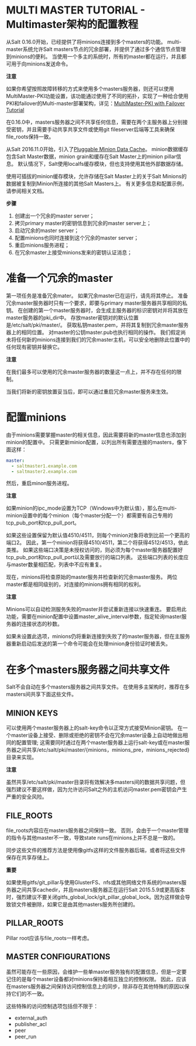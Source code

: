 # MULTI MASTER TUTORIAL - Multimaster架构的配置教程

从Salt 0.16.0开始，已经提供了将minions连接到多个masters的功能。 multi-master系统允许Salt masters节点的冗余部署，并提供了通过多个通信节点管理到minions的便利。 当使用一个多主的系统时，所有的master都在运行，并且都可用于向minions发送命令。

**注意**

如果你希望按照故障转移的方式来使用多个masters服务器，则还可以使用MultiMaster-PKI功能设置，该功能通过使用了不同的拓扑，实现了一种给合使用PKI和failover的Multi-master部署架构，详见：[MultiMaster-PKI with Failover Tutorial](https://github.com/watermelonbig/SaltStack-Chinese-ManualBook/blob/master/chapter20/20-3.Multi-Master-PKI-Tutorial-With-Failover-给合使用PKI和failover的Multimaster架构.md)

在0.16.0中，masters服务器之间不共享任何信息，需要在两个主服务器上分别接受密钥，并且需要手动共享共享文件或使用git fileserver后端等工具来确保file_roots保持一致。

从Salt 2016.11.0开始，引入了[Pluggable Minion Data Cache](https://docs.saltstack.com/en/latest/topics/cache/index.html)。 minion数据缓存包含Salt Master数据，minion grain和缓存在Salt Master上的minion pillar信息。 默认情况下，Salt使用localfs缓存模块，但也支持使用其他外部数据存储。

使用可插拔的minion缓存模块，允许存储在Salt Master上的关于Salt Minions的数据被复制到Minion所连接的其他Salt Masters上。 有关更多信息和配置示例，请参阅相关文档。

**步骤**
 1. 创建出一个冗余的master server；
 2. 拷贝primary master的密钥信息到冗余的master server上；
 3. 启动冗余的master server；
 4. 配置minions也同时连接到这个冗余的master server；
 5. 重启minions服务进程；
 6. 在冗余master上接受minions发来的密钥认证消息；

# 准备一个冗余的master
第一项任务是准备冗余mater。 如果冗余master已在运行，请先将其停止。 准备冗余master服务器时只有一个要求，即要与primary master服务器共享相同的私钥。 在创建的第一个master服务器时，会生成主服务器的标识密钥对并将其放在master服务器的pki_dir中。 存放master密钥对的默认位置是/etc/salt/pki/master/。 获取私钥master.pem，并将其复制到冗余master服务器上的相同位置。 对master的公钥master.pub也执行相同的操作。 我们假定尚未将任何新的minions连接到我们的冗余master主机，可以安全地删除此位置中的任何现有密钥并替换它。

**注意**

在我们最多可以使用的冗余master服务器的数量这一点上，并不存在任何的限制。

当我们将新的密钥放置妥当后，即可以通过重启冗余master服务来生效。


# 配置minions
由于minions需要掌握master的相关信息，因此需要将新的master信息也添加到minion的配置中。 只需更新minion配置，以列出所有需要连接的masters，像下面这样：
``` yaml
master:
  - saltmaster1.example.com
  - saltmaster2.example.com
```
然后，重启minon服务进程。

**注意**

如果minion的ipc_mode设置为TCP（Windows中为默认值），那么在multi-minion设置中的每个minion（每个master分配一个）都需要有自己专用的tcp_pub_port和tcp_pull_port。

如果这些设置保留为默认值4510/4511，则每个minion对象将收到比前一个更高的端口2。 因此，第一个minion将获得4510/4511，第二个将获得4512/4513，依此类推。 如果这些端口决策是未授权访问的，则必须为每个master服务器配置好tcp_pub_port和tcp_pull_port以及需要放行的端口列表。 这些端口列表的长度应与master数量相匹配，列表中不应有重复。

现在，minions将检查原始的master服务并检查新的冗余master服务。 两位master都是相同级别的，对连接的minions拥有相同的权利。

**注意**

Minions可以自动检测服务失败的master并尝试重新连接以快速重连。 要启用此功能，需要在minion配置中设置master_alive_interval参数，指定轮询master服务器的连接状态的秒数。

如果未设置此选项，minions仍将重新连接到失败了的master服务器，但在主服务器重新启动后发送的第一个命令可能会在处理minion身份验证时被丢失。

# 在多个masters服务器之间共享文件
Salt不会自动在多个masters服务器之间共享文件。 在使用多主架构时，推荐在多masters间共享下面这些文件。

## MINION KEYS
可以使用两个master服务器上的salt-key命令以正常方式接受Minion密钥。 在一个master设备上接受、删除或拒绝的密钥不会在冗余master设备上自动地做出相同的配置管理; 这需要同时通过在两个master服务器上运行salt-key或在master服务器之间共享/etc/salt/pki/master/{minions，minions_pre，minions_rejected}目录来实现。

**注意**

虽然共享/etc/salt/pki/master目录将有效解决多masters间的数据共享问题，但强烈建议不要这样做，因为允许访问Salt之外的主机访问master.pem密钥会产生严重的安全风险。

## FILE_ROOTS
file_roots内容应在masters服务器之间保持一致。 否则，会由于一个master管理的指令与其他master不一致，导致state runs在minions上并不总是一致的。

同步这些文件的推荐方法是使用像gitfs这样的文件服务器后端，或者将这些文件保存在共享存储上。

**重要**

如果使用gitfs/git_pillar与使用GlusterFS、nfs或其他网络文件系统的masters服务器之间共享cachedir，并且masters服务器正在运行Salt 2015.5.9或更高版本时，强烈建议不要关闭gitfs_global_lock/git_pillar_global_lock。因为这样做会导致锁文件被删除，如果它是由其他masters服务所创建的。

## PILLAR_ROOTS
Pillar root应该与file_roots一样考虑。

## MASTER CONFIGURATIONS
虽然可能存在一些原因，会维护一些单master服务独有的配置信息，但是一定要记住的是每个master设备都对minions保持着相互独立的控制权限。 因此，应该在masters服务器之间保持访问控制信息上的同步，除非存在其他特殊的原因以保持它们的不一致。

这些特殊的访问控制选项包括但不限于：
 - external_auth
 - publisher_acl
 - peer
 - peer_run

